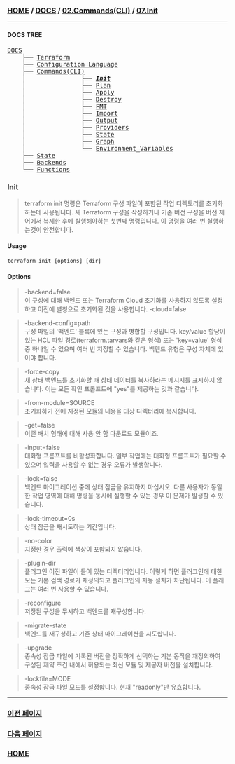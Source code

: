 ### [HOME](https://github.com/MZCMSC/Terraform/blob/main/README.md) / [DOCS](https://github.com/MZCMSC/Terraform/blob/main/DOCS/README.md) / [02.Commands(CLI)](<https://github.com/MZCMSC/Terraform/blob/main/DOCS/02_Commands(CLI)/README.md>) / [07.Init](<https://github.com/MZCMSC/Terraform/blob/main/DOCS/02_Commands(CLI)/07_Init/README.md>)

---

#### DOCS TREE

<pre>
<a href = "https://github.com/MZCMSC/Terraform/blob/main/DOCS/README.md">DOCS</a>
    ├── <a href = "https://github.com/MZCMSC/Terraform/blob/main/DOCS/00_Terraform/README.md">Terraform</a>
    ├── <a href = "https://github.com/MZCMSC/Terraform/blob/main/DOCS/01_Configuration_Language/README.md">Configuration Language</a>
    ├── <a href ="https://github.com/MZCMSC/Terraform/blob/main/DOCS/02_Commands(CLI)/README.md">Commands(CLI)</a>
    │               ├── <i><b><a href = "https://github.com/MZCMSC/Terraform/blob/main/DOCS/02_Commands(CLI)/01_Init/README.md">Init</a></b></i>
    │               ├── <a href = "https://github.com/MZCMSC/Terraform/blob/main/DOCS/02_Commands(CLI)/02_Plan/README.md">Plan</a>
    │               ├── <a href = "https://github.com/MZCMSC/Terraform/blob/main/DOCS/02_Commands(CLI)/03_Apply/README.md">Apply</a>
    │               ├── <a href = "https://github.com/MZCMSC/Terraform/blob/main/DOCS/02_Commands(CLI)/04_Destroy/README.md">Destroy</a>
    │               ├── <a href = "https://github.com/MZCMSC/Terraform/blob/main/DOCS/02_Commands(CLI)/05_FMT/README.md">FMT</a>
    │               ├── <a href = "https://github.com/MZCMSC/Terraform/blob/main/DOCS/02_Commands(CLI)/06_Import/README.md">Import</a>
    │               ├── <a href = "https://github.com/MZCMSC/Terraform/blob/main/DOCS/02_Commands(CLI)/07_Output/README.md">Output</a>
    │               ├── <a href = "https://github.com/MZCMSC/Terraform/blob/main/DOCS/02_Commands(CLI)/08_Providers/README.md">Providers</a>
    │               ├── <a href = "https://github.com/MZCMSC/Terraform/blob/main/DOCS/02_Commands(CLI)/09_State/README.md">State</a>
    │               ├── <a href = "https://github.com/MZCMSC/Terraform/blob/main/DOCS/02_Commands(CLI)/10_Graph/README.md">Graph</a>
    │               └── <a href = "https://github.com/MZCMSC/Terraform/blob/main/DOCS/02_Commands(CLI)/11_Environment_Variables/README.md">Environment_Variables</a>
    ├── <a href = "https://github.com/MZCMSC/Terraform/blob/main/DOCS/03_State/README.md">State</a>
    ├── <a href = "https://github.com/MZCMSC/Terraform/blob/main/DOCS/04_Backends/README.md">Backends</a>
    └── <a href = "https://github.com/MZCMSC/Terraform/blob/main/DOCS/05_Functions/README.md">Functions</a>
</pre>

### Init

> terraform init 명령은 Terraform 구성 파일이 포함된 작업 디렉토리를 초기화 하는데 사용됩니다. 새 Terraform 구성을 작성하거나 기존 버전 구성을 버전 제어에서 복제한 후에 실행해야하는 첫번째 명령입니다. 이 명령을 여러 번 실행하는것이 안전합니다.

#### Usage

```
terraform init [options] [dir]
```

#### Options

> -backend=false  
> 이 구성에 대해 백엔드 또는 Terraform Cloud 초기화를 사용하지 않도록 설정하고 이전에 별칭으로 초기화된 것을 사용합니다. -cloud=false

> -backend-config=path  
> 구성 파일의 '백엔드' 블록에 있는 구성과 병합할 구성입니다. key/value 할당이 있는 HCL 파일 경로(terraform.tarvars와 같은 형식) 또는 'key=value' 형식 중 하나일 수 있으며 여러 번 지정할 수 있습니다. 백엔드 유형은 구성 자체에 있어야 합니다.

> -force-copy  
> 새 상태 백엔드를 초기화할 때 상태 데이터를 복사하라는 메시지를 표시하지 않습니다. 이는 모든 확인 프롬프트에 "yes"를 제공하는 것과 같습니다.

> -from-module=SOURCE  
> 초기화하기 전에 지정된 모듈의 내용을 대상 디렉터리에 복사합니다.

> -get=false  
> 이런 배치 형태에 대해 사용 안 함 다운로드 모듈이죠.

> -input=false  
> 대화형 프롬프트를 비활성화합니다. 일부 작업에는 대화형 프롬프트가 필요할 수 있으며 입력을 사용할 수 없는 경우 오류가 발생합니다.

> -lock=false  
> 백엔드 마이그레이션 중에 상태 잠금을 유지하지 마십시오. 다른 사용자가 동일한 작업 영역에 대해 명령을 동시에 실행할 수 있는 경우 이 문제가 발생할 수 있습니다.

> -lock-timeout=0s  
> 상태 잠금을 재시도하는 기간입니다.

> -no-color  
> 지정한 경우 출력에 색상이 포함되지 않습니다.

> -plugin-dir  
> 플러그인 이진 파일이 들어 있는 디렉터리입니다. 이렇게 하면 플러그인에 대한 모든 기본 검색 경로가 재정의되고 플러그인의 자동 설치가 차단됩니다. 이 플래그는 여러 번 사용할 수 있습니다.

> -reconfigure  
> 저장된 구성을 무시하고 백엔드를 재구성합니다.

> -migrate-state  
> 백엔드를 재구성하고 기존 상태 마이그레이션을 시도합니다.

> -upgrade  
> 종속성 잠금 파일에 기록된 버전을 정확하게 선택하는 기본 동작을 재정의하여 구성된 제약 조건 내에서 허용되는 최신 모듈 및 제공자 버전을 설치합니다.

> -lockfile=MODE  
> 종속성 잠금 파일 모드를 설정합니다. 현재 "readonly"만 유효합니다.

---

### [이전 페이지](<https://github.com/MZCMSC/Terraform/blob/main/DOCS/02_Commands(CLI)/06_Import/README.md>)

### [다음 페이지](<https://github.com/MZCMSC/Terraform/blob/main/DOCS/02_Commands(CLI)/08_Output/README.md>)

### [HOME](https://github.com/MZCMSC/Terraform/blob/main/README.md)
